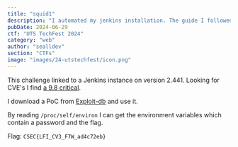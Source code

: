 ```yaml
---
title: "squid1"
description: "I automated my jenkins installation. The guide I followed was from early last year, hope the version is still secure 🙂"
pubDate: 2024-06-29
ctf: "UTS TechFest 2024"
category: "web"
author: "sealldev"
section: "CTFs"
image: "images/24-utstechfest/icon.png"
---
```


This challenge linked to a Jenkins instance on version 2.441. Looking for CVE's I find [a 9.8 critical](https://nvd.nist.gov/vuln/detail/CVE-2024-23897).

I download a PoC from [Exploit-db](https://www.exploit-db.com/exploits/51993) and use it.

By reading `/proc/self/environ` I can get the environment variables which contain a password and the flag.

Flag: `CSEC{LFI_CV3_F7W_ad4c72eb}`
